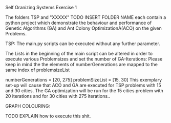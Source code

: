 Self Oranizing Systems Exercise 1

The folders TSP and "XXXXX" TODO INSERT FOLDER NAME
each contain a python project which demonstrate the behaviour and performance of Genetic Algorithms (GA) and Ant Colony OptimizationA(ACO) on the given Problems.


TSP:
The main.py scripts can be executed without any further parameter.

The Lists in the beginning of the main script can be altered in order to execute various Problemsizes and set the number of GA-Iterations:
Please keep in mind the the elements of numberGenerations are mapped to the same index of problemsizeList

numberGenerations = [20, 275]
problemSizeList = [15, 30]
This exemplary set-up will cause that ACO and GA are executed for TSP problems with 15 and 30 cities. The GA optimization will be run for the 15 cities problem with 20 iterations and for 30 cities with 275 iterations..




GRAPH COLOURING:

TODO EXPLAIN how to execute this shit.
